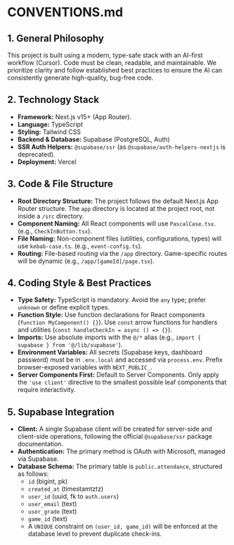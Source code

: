 # CONVENTIONS.md

## 1. General Philosophy

This project is built using a modern, type-safe stack with an AI-first workflow (Cursor). Code must be clean, readable, and maintainable. We prioritize clarity and follow established best practices to ensure the AI can consistently generate high-quality, bug-free code.

## 2. Technology Stack

-   **Framework:** Next.js v15+ (App Router).
-   **Language:** TypeScript
-   **Styling:** Tailwind CSS
-   **Backend & Database:** Supabase (PostgreSQL, Auth)
-   **SSR Auth Helpers:** `@supabase/ssr` (as `@supabase/auth-helpers-nextjs` is deprecated).
-   **Deployment:** Vercel

## 3. Code & File Structure

-   **Root Directory Structure:** The project follows the default Next.js App Router structure. The `app` directory is located at the project root, not inside a `/src` directory.
-   **Component Naming:** All React components will use `PascalCase.tsx`. (e.g., `CheckInButton.tsx`).
-   **File Naming:** Non-component files (utilities, configurations, types) will use `kebab-case.ts`. (e.g., `event-config.ts`).
-   **Routing:** File-based routing via the `/app` directory. Game-specific routes will be dynamic (e.g., `/app/[gameId]/page.tsx`).

## 4. Coding Style & Best Practices

-   **Type Safety:** TypeScript is mandatory. Avoid the `any` type; prefer `unknown` or define explicit types.
-   **Function Style:** Use function declarations for React components (`function MyComponent() {}`). Use `const` arrow functions for handlers and utilities (`const handleCheckIn = async () => {}`).
-   **Imports:** Use absolute imports with the `@/*` alias (e.g., `import { supabase } from '@/lib/supabase'`).
-   **Environment Variables:** All secrets (Supabase keys, dashboard password) must be in `.env.local` and accessed via `process.env`. Prefix browser-exposed variables with `NEXT_PUBLIC_`.
-   **Server Components First:** Default to Server Components. Only apply the `'use client'` directive to the smallest possible leaf components that require interactivity.

## 5. Supabase Integration

-   **Client:** A single Supabase client will be created for server-side and client-side operations, following the official `@supabase/ssr` package documentation.
-   **Authentication:** The primary method is OAuth with Microsoft, managed via Supabase.
-   **Database Schema:** The primary table is `public.attendance`, structured as follows:
    -   `id` (bigint, pk)
    -   `created_at` (timestamtztz)
    -   `user_id` (uuid, fk to `auth.users`)
    -   `user_email` (text)
    -   `user_grade` (text)
    -   `game_id` (text)
    -   A `UNIQUE` constraint on `(user_id, game_id)` will be enforced at the database level to prevent duplicate check-ins.
